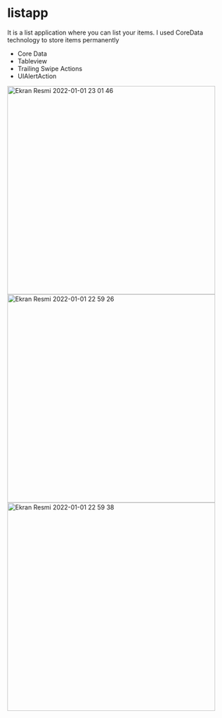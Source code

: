 # listapp
It is a list application where you can list your items. I used CoreData technology to store items permanently

* Core Data
* Tableview
* Trailing Swipe Actions
* UIAlertAction


<img width="473" alt="Ekran Resmi 2022-01-01 23 01 46" src="https://user-images.githubusercontent.com/96394804/210183285-d30b43c3-5858-470f-99eb-6dfc08b87e77.png">
<img width="473" alt="Ekran Resmi 2022-01-01 22 59 26" src="https://user-images.githubusercontent.com/96394804/210183288-bc84a4ab-3e10-4b12-a19c-d0b9beeb86ac.png">
<img width="473" alt="Ekran Resmi 2022-01-01 22 59 38" src="https://user-images.githubusercontent.com/96394804/210183291-216781cb-bfec-4e24-ad36-d706a8017d3d.png">
